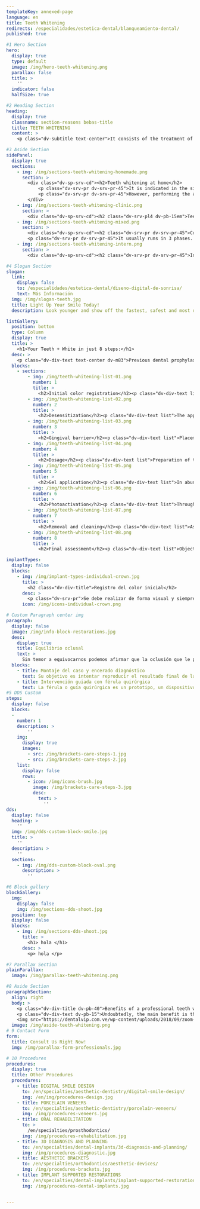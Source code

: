 ```yaml
---
templateKey: annexed-page
language: en
title: Teeth Whitening
redirects: /especialidades/estetica-dental/blanqueamiento-dental/
published: true

#1 Hero Section
hero:
  display: true
  type: default
  image: /img/hero-teeth-whitening.png
  parallax: false
  title: >
    ''
  indicator: false
  halfSize: true

#2 Heading Section
heading:
  display: true
  classname: section-reasons bebas-title
  title: TEETH WHITENING
  content: >
    <p class="dv-subtitle text-center">It consists of the treatment of dental surfaces with chemical agents and high intensity light sources that remove and eliminate pigments that uglify the color of the smile.</p>

#3 Aside Section
sidePanel:
  display: true
  sections:
    - img: /img/sections-teeth-whitening-homemade.png
      section: >
        <div class="dv-sp-srv-cd"><h2>Teeth whitening at home</h2>
            <p class="dv-srv-pr dv-srv-pr-45">It is indicated in the simplest cases. The technique usually consists of using a gel and a transparent plastic splint custom made that is left on the teeth for a certain period of time, usually during the nights to sleep.</p>
            <p class="dv-srv-pr dv-srv-pr-45">However, performing the act only once will not yield greater results. It must be a constant process that can last several days or weeks, depending on the concentration of the product. Its main drawback is that the results tend to be unstable and not very durable.</p>
        </div>
    - img: /img/sections-teeth-whitening-clinic.png
      section: >
        <div class="dv-sp-srv-cd"><h2 class="dv-srv-pl4 dv-pb-15em">Teeth whitening in clinic</h2><p class="dv-srv-pl dv-srv-pl-pr">Also called by light or photoactivation. This is a much more advanced procedure, in which in a single 45-minute session, notable results are usually achieved.</p><p class="dv-srv-pl dv-srv-pl-pr">The high degree of concentration of the peroxide used makes it important to carefully protect the gums with a special barrier or cover. Next, the bleaching gel is applied, whose properties are increased thanks to the energy supplied by a high intensity LED light, which allows variable adjustments to provide maximum safety and comfort to the patient.</p></div>
    - img: /img/sections-teeth-whitening-mixed.png
      section: >
        <div class="dv-sp-srv-cd"><h2 class="dv-srv-pr dv-srv-pr-45">Combined teeth whitening</h2><p class="dv-srv-pr dv-srv-pr-45">It is surely the most effective of all, since it combines the benefits of photoactivation and at home whitening techniques.</p>
        <p class="dv-srv-pr dv-srv-pr-45">It usually runs in 3 phases. The first ambulatory, where the patient applies the bleaching product at home for a period of 10 to 15 days. The second in clinic, where one or two sessions are performed with high concentration photosensitive agents. And the third at home, where under strict professional supervision, small and sporadic touch-ups are indicated to guarantee the durability of the results obtained.</p></div>
    - img: /img/sections-teeth-whitening-intern.png
      section: >
        <div class="dv-sp-srv-cd"><h2 class="dv-srv-pr dv-srv-pr-45">Internal whitening</h2><p class="dv-srv-pr dv-srv-pr-45">It is an excellent alternative to treat dyschromias in non-vital teeth  <em>(with root canal treatment)</em>, since it represents a conservative and very economical intervention compared to other more complex procedures such as adhesive restorations, porcelain veneers or ceramic crowns. </p><p class="dv-srv-pr dv-srv-pr-45">It usually involves the endodontic approach of the tooth, sealing of the root canal, application of bleaching solutions of the highest concentration, washing and final filling. Several clinical sessions are usually required to achieve the desired color.</p></div>

#4 Slogan Section
slogan:
  link:
    display: false
    to: /especialidades/estetica-dental/diseno-digital-de-sonrisa/
    text: Más Información
  img: /img/slogan-teeth.jpg
  title: Light Up Your Smile Today!
  description: Look younger and show off the fastest, safest and most demanded cosmetic treatment of the moment.

listGallery:
  position: bottom
  type: Column
  display: true
  title: >
    <h1>Your Teeth + White in just 8 steps:</h1>
  desc: >
    <p class="dv-div-text text-center dv-m83">Previous dental prophylaxis and polishing of the enamel with rubber cones and ultrafine grain pastes, will be very few the steps that will separate you from a beautiful and radiant appearance.</p>
  blocks:
    - sections:
        - img: /img/teeth-whitening-list-01.png
          number: 1
          title: >
            <h2>Initial color registration</h2><p class="dv-div-text list">It must be done visually and always under a natural light source, without the presence of lipstick and with the help of a standardized guide of at least 15 shades.</p>
        - img: /img/teeth-whitening-list-02.png
          number: 2
          title: >
            <h2>Desensitization</h2><p class="dv-div-text list">The application of a desensitizing agent 10 minutes before the procedure is very advisable to prevent, or at least relieve, the possible postoperative discomfort.</p>
        - img: /img/teeth-whitening-list-03.png
          number: 3
          title: >
            <h2>Gingival barrier</h2><p class="dv-div-text list">Placement of a polyacrylic resin layer that protects the gums and soft tissues from chemical burns and caustic injuries during the procedure.</p>
        - img: /img/teeth-whitening-list-04.png
          number: 4
          title: >
            <h2>Dosage</h2><p class="dv-div-text list">Preparation of the bleaching gel, generally based on peroxides, according to the concentrations previously defined in the evaluation, diagnosis and treatment planning phases.</p>
        - img: /img/teeth-whitening-list-05.png
          number: 5
          title: >
            <h2>Gel application</h2><p class="dv-div-text list">In abundant quantity and directly on the surfaces of the front or vestibular faces of the teeth, taking care not to exceed the limits of the protective barriers.</p>
        - img: /img/teeth-whitening-list-06.png
          number: 6
          title: >
            <h2>Photoactivation</h2><p class="dv-div-text list">Through partial periods of 15 minutes and blue spectrum LED light with wavelengths between 380 and 515 nanometers, and power equal to or greater than 400 mW/cm2.</p>
        - img: /img/teeth-whitening-list-07.png
          number: 7
          title: >
            <h2>Removal and cleaning</h2><p class="dv-div-text list">Aspiration of the chemical with high suction machine, gingival barrier detachment and washing of the work field with water and abundant irrigation.</p>
        - img: /img/teeth-whitening-list-08.png
          number: 8
          title: >
            <h2>Final assessment</h2><p class="dv-div-text list">Objective analysis of the results obtained. Quantification of changes in hue or chroma, value or luminosity and saturation or intensity.</p>

implantTypes:
  display: false
  blocks:
    - img: /img/implant-types-individual-crown.jpg
      title: >
        <h2 class="dv-div-title">Registro del color inicial</h2>
      desc: >
        <p class="dv-srv-pr">Se debe realizar de forma visual y siempre bajo una fuente de luz natural, si la presencia de pintura de labuios y con la ayuda de una guía estandarizada de al menos 1 tonos</p>
      icon: /img/icons-individual-crown.png

# Custom Paragraph center img
paragraph:
  display: false
  image: /img/info-block-restorations.jpg
  desc:
    display: true
    title: Equilibrio oclusal
    text: >
      Sin temor a equivocarnos podemos afirmar que la oclusión que le procuremos a una restauración implantosoportada, sobre todo si es fija, representará su seguro de vida. El implante no posee mecanismos o sensores "fusibles" que le permitan, ante una sobrecarga, emitir una señal de alarma, tal y como sucede con un diente natural a través de los elementos propioceptores contenidos en su periodonto. De allí la importancia de lograr una perfecta oclusión o mordida en todos los tratamientos restauradores sobre implantes oseointegrados.
  blocks:
    - title: Montaje del caso y encerado diagnóstico
      text: Su objetivo es intentar reproducir el resultado final de la futura prótesis. Con él, el Especialista en Prostodoncia podrá determinar el número y posición exacta de los implantes requeridos y confeccionará una guía plástica termoformada para el momento de la cirugía.
    - title: Intervención guiada con férula quirúrgica
      text: La férula o guía quirúrgica es un prototipo, un dispositivo físico que orienta al Cirujano durante el acto de implantación, permitiéndole colocar cada elemento según lo dispuesto, con precisión espacial milimétrica e inclinación axial adecuada.
#5 DDS Custom
steps:
  display: false
  blocks:
  -
    number: 1
    description: >
        ''
    img:
      display: true
      images:
        - src: /img/brackets-care-steps-1.jpg
        - src: /img/brackets-care-steps-2.jpg
    list:
      display: false
      rows:
        - icon: /img/icons-brush.jpg
          image: /img/brackets-care-steps-3.jpg
          desc:
            text: > 
              ''
dds:
  display: false
  heading: >
    ''
  img: /img/dds-custom-block-smile.jpg
  title: >
    ''
  description: >
    ''
  sections:
    - img: /img/dds-custom-block-oval.png
      description: >
        ''

#6 Block gallery
blockGallery:
  img:
    display: false
    img: /img/sections-dds-shoot.jpg
  position: top
  display: false
  blocks:
    - img: /img/sections-dds-shoot.jpg
      title: >
        <h1> hola </h1>
      desc: >
        <p> hola </p>

#7 Parallax Section
plainParallax:
  image: /img/parallax-teeth-whitening.png

#8 Aside Section
paragraphSection:
  align: right
  body: >
    <p class="dv-div-title dv-pb-40">Benefits of a professional teeth whitening</p>
    <p class="dv-div-text dv-pb-15">Undoubtedly, the main benefit is the personal satisfaction of having a more attractive dentition that allows the patient to feel comfortable and pleased with his smile, self-confident and better valued by society. In addition, it is irrefutable the fact that a white and neat teeth immediately project an appearance of good hygiene and personal care.</p><p class="dv-div-text dv-pb-15">However, aesthetic and psychological factors are not the only advantages, since numerous studies have demonstrated the effects of carbamide peroxide as a local antiseptic and its important action in reducing plaque and periodontal disease indexes; considerably promoting the health of teeth and gums.</p>
    <img src="https://dentalvip.com.ve/wp-content/uploads/2018/09/zoom-logo.jpg" alt="¡Máxima adhesión y resistencia!" class="dv-logo-sp dv-pt-60 dv-logo-brand-mobile">
  image: /img/aside-teeth-whitening.png
# 9 Contact Form
form:
  title: Consult Us Right Now!
  img: /img/parallax-form-professionals.jpg

# 10 Procedures
procedures:
  display: true
  title: Other Procedures
  procedures:
    - title: DIGITAL SMILE DESIGN
      to: /en/specialties/aesthetic-dentistry/digital-smile-design/
      img: /en/img/procedures-design.jpg
    - title: PORCELAIN VENEERS
      to: /en/specialties/aesthetic-dentistry/porcelain-veneers/
      img: /img/procedures-veneers.jpg
    - title: ORAL REHABILITATION
      to: >
        /en/specialties/prosthodontics/
      img: /img/procedures-rehabilitation.jpg
    - title: 3D DIAGNOSIS AND PLANNING
      to: /en/specialties/dental-implants/3d-diagnosis-and-planning/
      img: /img/procedures-diagnostic.jpg
    - title: AESTHETIC BRACKETS
      to: /en/specialties/orthodontics/aesthetic-devices/
      img: /img/procedures-brackets.jpg
    - title: IMPLANT SUPPORTED RESTORATIONS
      to: /en/specialties/dental-implants/implant-supported-restorations/
      img: /img/procedures-dental-implants.jpg


---
```


